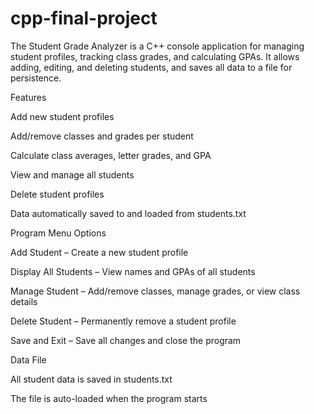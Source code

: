 # cpp-final-project
The Student Grade Analyzer is a C++ console application for managing student profiles, tracking class grades, and calculating GPAs. It allows adding, editing, and deleting students, and saves all data to a file for persistence.

  Features

Add new student profiles

Add/remove classes and grades per student

Calculate class averages, letter grades, and GPA

View and manage all students

Delete student profiles

Data automatically saved to and loaded from students.txt


  Program Menu Options

Add Student – Create a new student profile

Display All Students – View names and GPAs of all students

Manage Student – Add/remove classes, manage grades, or view class details

Delete Student – Permanently remove a student profile

Save and Exit – Save all changes and close the program

  Data File

All student data is saved in students.txt

The file is auto-loaded when the program starts
